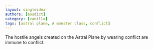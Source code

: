 ```yaml
---
layout: singleidea
authors: [aosdict]
category: [vanilla]
tags: [astral plane, A monster class, conflict]
---
```

The hostile angels created on the Astral Plane by wearing conflict are immune to conflict.
